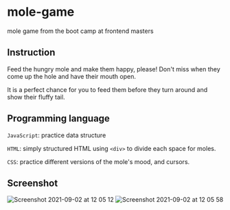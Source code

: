 # mole-game
mole game from the boot camp at frontend masters 

## Instruction
Feed the hungry mole and make them happy, please! 
Don't miss when they come up the hole and have their mouth open. 

It is a perfect chance for you to feed them before they turn around and show their fluffy tail.

## Programming language
`JavaScript`: practice data structure 

`HTML`: simply structured HTML using `<div>` to divide each space for moles. 

`CSS`: practice different versions of the mole's mood, and cursors.


## Screenshot

![Screenshot 2021-09-02 at 12 05 12](https://user-images.githubusercontent.com/40551978/131878630-c87339a1-8e69-48aa-8485-9621cd5afc99.png)
![Screenshot 2021-09-02 at 12 05 58](https://user-images.githubusercontent.com/40551978/131878641-108fcaaa-1615-4c70-a0da-fc612cf4dae7.png)
